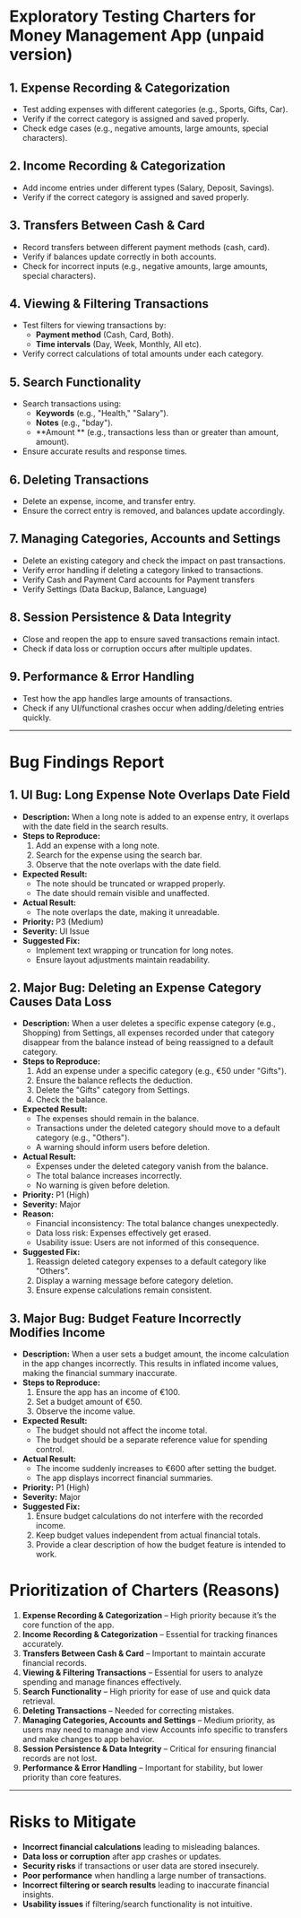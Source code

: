 ﻿


# Exploratory Testing Charters for Money Management App (unpaid version)

## 1. Expense Recording & Categorization
- Test adding expenses with different categories (e.g., Sports, Gifts, Car).
- Verify if the correct category is assigned and saved properly.
- Check edge cases (e.g., negative amounts, large amounts, special characters).

## 2. Income Recording & Categorization
- Add income entries under different types (Salary, Deposit, Savings).
- Verify if the correct category is assigned and saved properly.

## 3. Transfers Between Cash & Card
- Record transfers between different payment methods (cash, card).
- Verify if balances update correctly in both accounts.
- Check for incorrect inputs (e.g., negative amounts, large amounts, special characters).

## 4. Viewing & Filtering Transactions
- Test filters for viewing transactions by:
  - **Payment method** (Cash, Card, Both).
  - **Time intervals** (Day, Week, Monthly, All etc).
- Verify correct calculations of total amounts under each category.

## 5. Search Functionality
- Search transactions using:
  - **Keywords** (e.g., "Health," "Salary").
  - **Notes** (e.g., "bday").
  - **Amount ** (e.g., transactions less than or greater than amount, amount).
- Ensure accurate results and response times.

## 6. Deleting Transactions
- Delete an expense, income, and transfer entry.
- Ensure the correct entry is removed, and balances update accordingly.

## 7. Managing Categories, Accounts and Settings
- Delete an existing category and check the impact on past transactions.
- Verify error handling if deleting a category linked to transactions.
- Verify Cash and Payment Card accounts for Payment transfers
- Verify Settings (Data Backup, Balance, Language)

## 8. Session Persistence & Data Integrity
- Close and reopen the app to ensure saved transactions remain intact.
- Check if data loss or corruption occurs after multiple updates.

## 9. Performance & Error Handling
- Test how the app handles large amounts of transactions.
- Check if any UI/functional crashes occur when adding/deleting entries quickly.

---

# Bug Findings Report

## 1. UI Bug: Long Expense Note Overlaps Date Field
- **Description:** When a long note is added to an expense entry, it overlaps with the date field in the search results.
- **Steps to Reproduce:**
  1. Add an expense with a long note.
  2. Search for the expense using the search bar.
  3. Observe that the note overlaps with the date field.
- **Expected Result:**
  - The note should be truncated or wrapped properly.
  - The date should remain visible and unaffected.
- **Actual Result:**
  - The note overlaps the date, making it unreadable.
- **Priority:** P3 (Medium)
- **Severity:** UI Issue
- **Suggested Fix:**
  - Implement text wrapping or truncation for long notes.
  - Ensure layout adjustments maintain readability.

## 2. Major Bug: Deleting an Expense Category Causes Data Loss
- **Description:** When a user deletes a specific expense category (e.g., Shopping) from Settings, all expenses recorded under that category disappear from the balance instead of being reassigned to a default category.
- **Steps to Reproduce:**
  1. Add an expense under a specific category (e.g., €50 under "Gifts").
  2. Ensure the balance reflects the deduction.
  3. Delete the "Gifts" category from Settings.
  4. Check the balance.
- **Expected Result:**
  - The expenses should remain in the balance.
  - Transactions under the deleted category should move to a default category (e.g., "Others").
  - A warning should inform users before deletion.
- **Actual Result:**
  - Expenses under the deleted category vanish from the balance.
  - The total balance increases incorrectly.
  - No warning is given before deletion.
- **Priority:** P1 (High)
- **Severity:** Major
- **Reason:**
  - Financial inconsistency: The total balance changes unexpectedly.
  - Data loss risk: Expenses effectively get erased.
  - Usability issue: Users are not informed of this consequence.
- **Suggested Fix:**
  1. Reassign deleted category expenses to a default category like "Others".
  2. Display a warning message before category deletion.
  3. Ensure expense calculations remain consistent.

## 3. Major Bug: Budget Feature Incorrectly Modifies Income
- **Description:** When a user sets a budget amount, the income calculation in the app changes incorrectly. This results in inflated income values, making the financial summary inaccurate.
- **Steps to Reproduce:**
  1. Ensure the app has an income of €100.
  2. Set a budget amount of €50.
  3. Observe the income value.
- **Expected Result:**
  - The budget should not affect the income total.
  - The budget should be a separate reference value for spending control.
- **Actual Result:**
  - The income suddenly increases to €600 after setting the budget.
  - The app displays incorrect financial summaries.
- **Priority:** P1 (High)
- **Severity:** Major
- **Suggested Fix:**
  1. Ensure budget calculations do not interfere with the recorded income.
  2. Keep budget values independent from actual financial totals.
  3. Provide a clear description of how the budget feature is intended to work.

# Prioritization of Charters (Reasons)
1) **Expense Recording & Categorization** – High priority because it’s the core function of the app.  
2) **Income Recording & Categorization** – Essential for tracking finances accurately.  
3) **Transfers Between Cash & Card** – Important to maintain accurate financial records.  
4) **Viewing & Filtering Transactions** – Essential for users to analyze spending and manage finances effectively.  
5) **Search Functionality** – High priority for ease of use and quick data retrieval.  
6) **Deleting Transactions** – Needed for correcting mistakes.  
7) **Managing Categories, Accounts and Settings** – Medium priority, as users may need to manage and view Accounts info specific to transfers and make changes to app behavior.  
8) **Session Persistence & Data Integrity** – Critical for ensuring financial records are not lost.  
9) **Performance & Error Handling** – Important for stability, but lower priority than core features.  

---

# Risks to Mitigate
- **Incorrect financial calculations** leading to misleading balances.  
- **Data loss or corruption** after app crashes or updates.  
- **Security risks** if transactions or user data are stored insecurely.  
- **Poor performance** when handling a large number of transactions.  
- **Incorrect filtering or search results** leading to inaccurate financial insights.  
- **Usability issues** if filtering/search functionality is not intuitive.  

